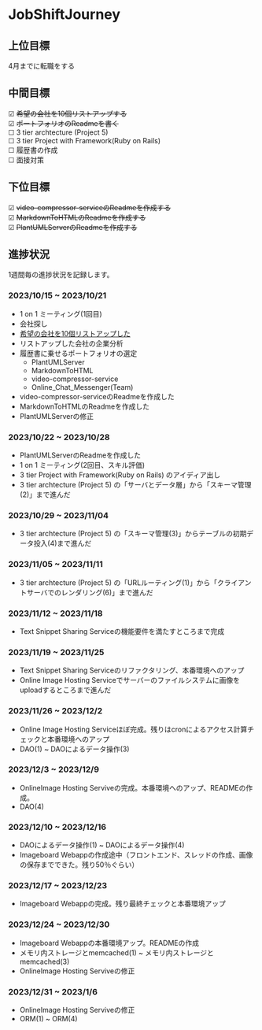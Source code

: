 # JobShiftJourney

## 上位目標
4月までに転職をする  

## 中間目標
☑ ~~希望の会社を10個リストアップする~~  
☑ ~~ポートフォリオのReadmeを書く~~  
☐ 3 tier archtecture (Project 5)  
☐ 3 tier Project with Framework(Ruby on Rails)  
☐ 履歴書の作成  
☐ 面接対策


## 下位目標
☑ ~~video-compressor-serviceのReadmeを作成する~~  
☑ ~~MarkdownToHTMLのReadmeを作成する~~   
☑ ~~PlantUMLServerのReadmeを作成する~~　

## 進捗状況
1週間毎の進捗状況を記録します。  

### 2023/10/15 ~ 2023/10/21
- 1 on 1 ミーティング(1回目)
- 会社探し
- [希望の会社を10個リストアップした](https://github.com/AkinoJoey/JobShiftJourney/blob/main/TopPicks_Companies.md)
- リストアップした会社の企業分析
- 履歴書に乗せるポートフォリオの選定
  - PlantUMLServer
  - MarkdownToHTML
  - video-compressor-service
  - Online_Chat_Messenger(Team)
- video-compressor-serviceのReadmeを作成した
- MarkdownToHTMLのReadmeを作成した
- PlantUMLServerの修正

### 2023/10/22 ~ 2023/10/28
- PlantUMLServerのReadmeを作成した
- 1 on 1 ミーティング(2回目、スキル評価)
- 3 tier Project with Framework(Ruby on Rails) のアイディア出し
- 3 tier archtecture (Project 5)  の「サーバとデータ層」から「スキーマ管理(2)」まで進んだ

### 2023/10/29 ~ 2023/11/04
- 3 tier archtecture (Project 5)  の「スキーマ管理(3)」からテーブルの初期データ投入(4)まで進んだ

### 2023/11/05 ~ 2023/11/11
- 3 tier archtecture (Project 5)  の「URLルーティング(1)」から「クライアントサーバでのレンダリング(6)」まで進んだ

### 2023/11/12 ~ 2023/11/18
- Text Snippet Sharing Serviceの機能要件を満たすところまで完成
  
### 2023/11/19 ~ 2023/11/25
- Text Snippet Sharing Serviceのリファクタリング、本番環境へのアップ
- Online Image Hosting Serviceでサーバーのファイルシステムに画像をuploadするところまで進んだ

### 2023/11/26 ~ 2023/12/2
- Online Image Hosting Serviceほぼ完成。残りはcronによるアクセス計算チェックと本番環境へのアップ
- DAO(1) ~ DAOによるデータ操作(3)

### 2023/12/3 ~ 2023/12/9
- OnlineImage Hosting Serviveの完成。本番環境へのアップ、READMEの作成。
- DAO(4)

### 2023/12/10 ~ 2023/12/16
- DAOによるデータ操作(1) ~ DAOによるデータ操作(4)
- Imageboard Webappの作成途中（フロントエンド、スレッドの作成、画像の保存までできた。残り50％ぐらい）

### 2023/12/17 ~ 2023/12/23
- Imageboard Webappの完成。残り最終チェックと本番環境アップ

### 2023/12/24 ~ 2023/12/30
- Imageboard Webappの本番環境アップ。READMEの作成
- メモリ内ストレージとmemcached(1) ~ メモリ内ストレージとmemcached(3)
- OnlineImage Hosting Serviveの修正

### 2023/12/31 ~ 2023/1/6
- OnlineImage Hosting Serviveの修正
- ORM(1) ~ ORM(4)
